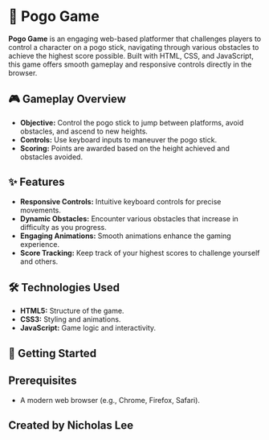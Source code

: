 # 🦘 Pogo Game

**Pogo Game** is an engaging web-based platformer that challenges players to control a character on a pogo stick, navigating through various obstacles to achieve the highest score possible. Built with HTML, CSS, and JavaScript, this game offers smooth gameplay and responsive controls directly in the browser.

## 🎮 Gameplay Overview

- **Objective:** Control the pogo stick to jump between platforms, avoid obstacles, and ascend to new heights.
- **Controls:** Use keyboard inputs to maneuver the pogo stick.
- **Scoring:** Points are awarded based on the height achieved and obstacles avoided.

## ✨ Features

- **Responsive Controls:** Intuitive keyboard controls for precise movements.
- **Dynamic Obstacles:** Encounter various obstacles that increase in difficulty as you progress.
- **Engaging Animations:** Smooth animations enhance the gaming experience.
- **Score Tracking:** Keep track of your highest scores to challenge yourself and others.

## 🛠️ Technologies Used

- **HTML5:** Structure of the game.
- **CSS3:** Styling and animations.
- **JavaScript:** Game logic and interactivity.

## 🚀 Getting Started

## Prerequisites

- A modern web browser (e.g., Chrome, Firefox, Safari).

## Created by Nicholas Lee
